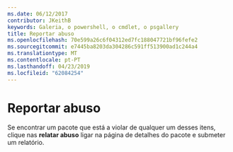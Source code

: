 ```yaml
---
ms.date: 06/12/2017
contributor: JKeithB
keywords: Galeria, o powershell, o cmdlet, o psgallery
title: Reportar abuso
ms.openlocfilehash: 70e599a26c6f04312ed7fc188047721bf96fefe2
ms.sourcegitcommit: e7445ba8203da304286c591ff513900ad1c244a4
ms.translationtype: MT
ms.contentlocale: pt-PT
ms.lasthandoff: 04/23/2019
ms.locfileid: "62084254"
---
```

# <a name="report-abuse"></a>Reportar abuso

Se encontrar um pacote que está a violar de qualquer um desses itens, clique nas **relatar abuso** ligar na página de detalhes do pacote e submeter um relatório.
